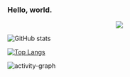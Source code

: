 ### Hello, world.    

<p align="center">
  <!-- Typing SVG by DenverCoder1 - https://github.com/DenverCoder1/readme-typing-svg -->
  <a href="https://github.com/lix19937">
    <img src="https://readme-typing-svg.demolab.com/?lines=I%20am%20lix19937,%20pay%20tribute%20to%20mt19937;Image%20processing%20and%20OCR%20and%20NN-deploy%20developer;Experienced%20CPP%2FPython%20Designer;10%2B%20years%20of%20coding%20experience;Always%20learning%20new%20things&font=Fira%20Code&center=true&width=640&height=45&color=f75c7e&vCenter=true&pause=1000&size=22" /></a>
</p>


![GitHub stats](https://github-readme-stats.vercel.app/api?username=lix19937&show_icons=true&count_private=true)   


[![Top Langs](https://github-readme-stats.vercel.app/api/top-langs/?username=lix19937)](https://github.com/anuraghazra/github-readme-stats)  


![activity-graph](https://github-readme-activity-graph.cyclic.app/graph?username=lix19937)    




 

